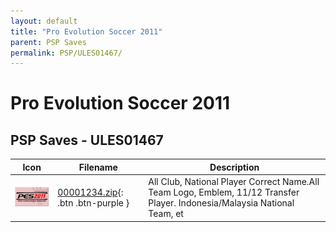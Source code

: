 ```yaml
---
layout: default
title: "Pro Evolution Soccer 2011"
parent: PSP Saves
permalink: PSP/ULES01467/
---
```

# Pro Evolution Soccer 2011

## PSP Saves - ULES01467

| Icon | Filename | Description |
|------|----------|-------------|
| ![Pro Evolution Soccer 2011](ICON0.PNG) | [00001234.zip](00001234.zip){: .btn .btn-purple } | All Club, National Player Correct Name.All Team Logo, Emblem, 11/12 Transfer Player. Indonesia/Malaysia National Team, et |
